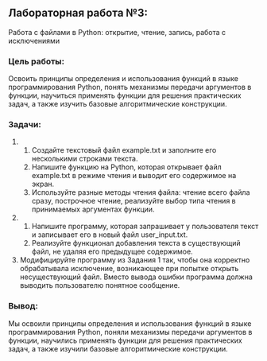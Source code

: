 ## Лабораторная работа №3: 
Работа с файлами в Python: открытие, чтение, запись, работа с исключениями
### Цель работы: 
Освоить принципы определения и использования функций в языке программирования Python, понять механизмы передачи аргументов в функции, научиться применять функции для решения практических задач, а также изучить базовые алгоритмические конструкции.
### Задачи:
1. 1. Создайте текстовый файл example.txt и заполните его несколькими строками текста.
   2. Напишите функцию на Python, которая открывает файл example.txt в режиме чтения и выводит его содержимое на экран.
   3. Используйте разные методы чтения файла: чтение всего файла сразу, построчное чтение, реализуйте выбор типа чтения в принимаемых аргументах функции.
2. 1. Напишите программу, которая запрашивает у пользователя текст и записывает его в новый файл user_input.txt.
   2. Реализуйте функционал добавления текста в существующий файл, не удаляя его предыдущее содержимое.
3. Модифицируйте программу из Задания 1 так, чтобы она корректно обрабатывала исключение, возникающее при попытке открыть несуществующий файл. Вместо вывода ошибки программа должна выводить пользователю понятное сообщение.
### Вывод:
Мы освоили принципы определения и использования функций в языке программирования Python, поняли механизмы передачи аргументов в функции, научились применять функции для решения практических задач, а также изучили базовые алгоритмические конструкции.